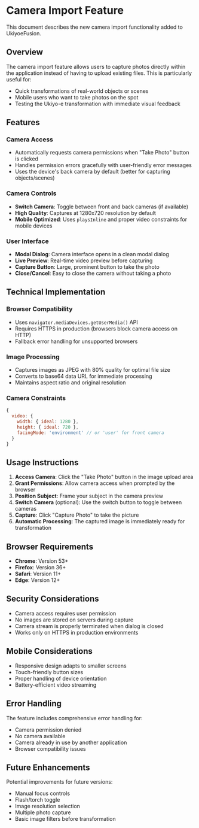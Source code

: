# Camera Import Feature

This document describes the new camera import functionality added to UkiyoeFusion.

## Overview

The camera import feature allows users to capture photos directly within the application instead of having to upload existing files. This is particularly useful for:

- Quick transformations of real-world objects or scenes
- Mobile users who want to take photos on the spot
- Testing the Ukiyo-e transformation with immediate visual feedback

## Features

### Camera Access

- Automatically requests camera permissions when "Take Photo" button is clicked
- Handles permission errors gracefully with user-friendly error messages
- Uses the device's back camera by default (better for capturing objects/scenes)

### Camera Controls

- **Switch Camera**: Toggle between front and back cameras (if available)
- **High Quality**: Captures at 1280x720 resolution by default
- **Mobile Optimized**: Uses `playsInline` and proper video constraints for mobile devices

### User Interface

- **Modal Dialog**: Camera interface opens in a clean modal dialog
- **Live Preview**: Real-time video preview before capturing
- **Capture Button**: Large, prominent button to take the photo
- **Close/Cancel**: Easy to close the camera without taking a photo

## Technical Implementation

### Browser Compatibility

- Uses `navigator.mediaDevices.getUserMedia()` API
- Requires HTTPS in production (browsers block camera access on HTTP)
- Fallback error handling for unsupported browsers

### Image Processing

- Captures images as JPEG with 80% quality for optimal file size
- Converts to base64 data URL for immediate processing
- Maintains aspect ratio and original resolution

### Camera Constraints

```javascript
{
  video: {
    width: { ideal: 1280 },
    height: { ideal: 720 },
    facingMode: 'environment' // or 'user' for front camera
  }
}
```

## Usage Instructions

1. **Access Camera**: Click the "Take Photo" button in the image upload area
2. **Grant Permissions**: Allow camera access when prompted by the browser
3. **Position Subject**: Frame your subject in the camera preview
4. **Switch Camera** (optional): Use the switch button to toggle between cameras
5. **Capture**: Click "Capture Photo" to take the picture
6. **Automatic Processing**: The captured image is immediately ready for transformation

## Browser Requirements

- **Chrome**: Version 53+
- **Firefox**: Version 36+
- **Safari**: Version 11+
- **Edge**: Version 12+

## Security Considerations

- Camera access requires user permission
- No images are stored on servers during capture
- Camera stream is properly terminated when dialog is closed
- Works only on HTTPS in production environments

## Mobile Considerations

- Responsive design adapts to smaller screens
- Touch-friendly button sizes
- Proper handling of device orientation
- Battery-efficient video streaming

## Error Handling

The feature includes comprehensive error handling for:

- Camera permission denied
- No camera available
- Camera already in use by another application
- Browser compatibility issues

## Future Enhancements

Potential improvements for future versions:

- Manual focus controls
- Flash/torch toggle
- Image resolution selection
- Multiple photo capture
- Basic image filters before transformation
